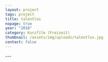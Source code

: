 ```yaml
---
layout: project
tags: project
title: talentlos
nopage: true
year: "2018"
category: Kurzfilm (Freizeit)
thumbnail: /assets/img/uploads/talentlos.jpg
contact: false
---
```


\---
